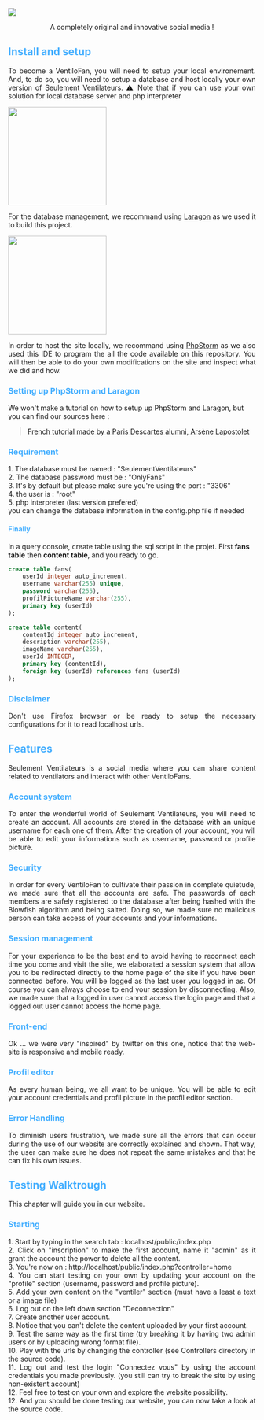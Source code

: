 <img src="https://i.imgur.com/MwHqpd5.png" />
<p style="text-align: center">
    A completely original and innovative social media !
</p>

<h2 style="color: #45AFFF">Install and setup</h2>
<p style="text-align: justify">
    To become a VentiloFan, you will need to setup your local environement.
    And, to do so, you will need to setup a database and host locally your own version of Seulement Ventilateurs.
    ⚠ Note that if you can use your own solution for local database server and php interpreter
</p>


<img src="https://warlord0blog.files.wordpress.com/2019/09/laragon_logo1.png" width="200" />
<p style="text-align: justify">
    For the database management, we recommand using
    <a href="https://laragon.org/">Laragon</a> as we used it to build this project.
</p>



<img src="https://cdn-images-1.medium.com/fit/t/1600/480/1*oLFo5u_zyBkuS8WpSoXBIQ.png" width="200" />
<p style="text-align: justify">
    In order to host the site locally, we recommand using
    <a href="https://www.jetbrains.com/phpstorm/">PhpStorm</a> as we also used this IDE to program the all the code
    available on this repository. You will then be able to do your own modifications on the site and inspect what we
    did and how.
</p>



<h3 style="color: #45AFFF">Setting up PhpStorm and Laragon</h3>
We won't make a tutorial on how to setup up PhpStorm and Laragon, but you can find our sources here :

> [French tutorial made by a Paris Descartes alumni, Arsène Lapostolet](https://knowledge.arsenelapostolet.fr/books/d%C3%A9veloppement-web-en-php/page/mettre-en-place-un-environnement-de-d%C3%A9veloppement-php-mysql)

<h3 style="color: #45AFFF">Requirement</h3>
1. The database must be named : "SeulementVentilateurs" <br>
2. The database password must be : "OnlyFans" <br>
3. It's by default but please make sure you're using the port : "3306" <br>
4. the user is : "root" <br>
5. php interpreter (last version prefered) <br>
you can change the database information in the config.php file if needed

<h4 style="color: #45AFFF">Finally</h4>

In a query console, create table using the sql script in the projet. First **fans table** then **content table**, and you ready to go.

```sql
create table fans(
    userId integer auto_increment,
    username varchar(255) unique,
    password varchar(255),
    profilPictureName varchar(255),
    primary key (userId)
);

create table content(
    contentId integer auto_increment,
    description varchar(255),
    imageName varchar(255),
    userId INTEGER,
    primary key (contentId),
    foreign key (userId) references fans (userId)
);
```

<h3 style="color: #45AFFF">Disclaimer</h3>

<p style="text-align: justify">
    Don't use Firefox browser or be ready to setup the necessary configurations for it to read localhost urls.
</p>

<h2 style="color: #45AFFF">Features</h2>
<p style="text-align: justify">
    Seulement Ventilateurs is a social media where you can share content related to ventilators and interact with other
    VentiloFans.
</p>


<h3 style="color: #45AFFF">Account system</h3>
<p style="text-align: justify">
    To enter the wonderful world of Seulement Ventilateurs, you will need to create an account. All accounts are stored
    in the database with an unique username for each one of them. After the creation of your account, you will be able
    to edit your informations such as username, password or profile picture.
</p>



<h3 style="color: #45AFFF">Security</h3>
<p style="text-align: justify">
    In order for every VentiloFan to cultivate their passion in complete quietude, we made sure that all the accounts
    are safe. The passwords of each members are safely registered to the database after being hashed with the Blowfish
    algorithm and being salted. Doing so, we made sure no malicious person can take access of your accounts and your
    informations.
</p>



<h3 style="color: #45AFFF">Session management</h3>
<p style="text-align: justify">
    For your experience to be the best and to avoid having to reconnect each time you come and visit the site, we
    elaborated a session system that allow you to be redirected directly to the home page of the site if you have been
    connected before. You will be logged as the last user you logged in as. Of course you can always choose to end your
    session by disconnecting. Also, we made sure that a logged in user cannot access the login page and that a logged
    out user cannot access the home page.
</p>


<h3 style="color: #45AFFF">Front-end</h3>
<p style="text-align: justify">
    Ok ... we were very "inspired" by twitter on this one, notice that the web-site is responsive and mobile ready.
</p>

<h3 style="color: #45AFFF">Profil editor</h3>
<p style="text-align: justify">
    As every human being, we all want to be unique. You will be able to edit your account credentials and profil picture in the profil editor section.
</p>


<h3 style="color: #45AFFF">Error Handling</h3>
<p style="text-align: justify">
    To diminish users frustration, we made sure all the errors that can occur during the use of our website are
    correctly explained and shown. That way, the user can make sure he does not repeat the same mistakes and that he can fix
    his own issues.
</p>

<h2 style="color: #45AFFF">Testing Walktrough</h2>
<p style="text-align: justify">
    This chapter will guide you in our website.
</p>


<h3 style="color: #45AFFF">Starting</h3>
<p style="text-align: justify">
    1. Start by typing in the search tab : localhost/public/index.php <br>
    2. Click on "inscription" to make the first account, name it "admin" as it grant the account the power to delete all the content. <br>
    3. You're now on : http://localhost/public/index.php?controller=home <br>
    4. You can start testing on your own by updating your account on the "profile" section (username, password and profile picture). <br>
    5. Add your own content on the "ventiler" section (must have a least a text or a image file) <br>
    6. Log out on the left down section "Deconnection" <br>
    7. Create another user account. <br>
    8. Notice that you can't delete the content uploaded by your first account. <br>
    9. Test the same way as the first time (try breaking it by having two admin users or by uploading wrong format file). <br>
    10. Play with the urls by changing the controller (see Controllers directory in the source code). <br>
    11. Log out and test the login "Connectez vous" by using the account credentials you made previously. (you still can try to break the site by using non-existent account)<br>
    12. Feel free to test on your own and explore the website possibility.<br>
    12. And you should be done testing our website, you can now take a look at the source code.<br>
</p>

